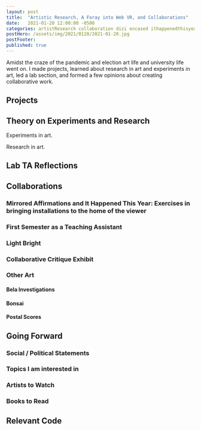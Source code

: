 ```yaml
---
layout: post
title:  "Artistic Research, A Foray into Web VR, and Collaborations"
date:   2021-01-20 12:00:00 -0500
categories: artistResearch collaboration dizi encased ithappenedthisyear lightbright mirroredAffirmations webVR
postHero: /assets/img/2021/0120/2021-01-20.jpg
postFooter:
published: true
---
```


Amidst the craze of the pandemic and election art life and university life went on. I made projects, learned about research in art and experiments in art, led a lab section, and formed a few opinions about creating collaborative work.

## Projects

## Theory on Experiments and Research
Experiments in art.

Research in art.  
## Lab TA Reflections
## Collaborations


### Mirrored Affirmations and It Happened This Year: Exercises in bringing installations to the home of the viewer

### First Semester as a Teaching Assistant

### Light Bright

### Collaborative Critique Exhibit

### Other Art
#### Bela Investigations
#### Bonsai
#### Postal Scores

## Going Forward
### Social / Political Statements
### Topics I am interested in
### Artists to Watch
### Books to Read

## Relevant Code
